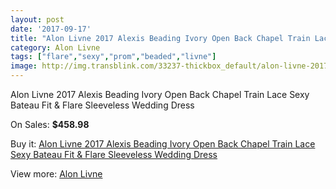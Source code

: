 ```yaml
---
layout: post
date: '2017-09-17'
title: "Alon Livne 2017 Alexis Beading Ivory Open Back Chapel Train Lace Sexy Bateau Fit & Flare Sleeveless Wedding Dress"
category: Alon Livne
tags: ["flare","sexy","prom","beaded","livne"]
image: http://img.transblink.com/33237-thickbox_default/alon-livne-2017-alexis-beading-ivory-open-back-chapel-train-lace-sexy-bateau-fit-flare-sleeveless-wedding-dress.jpg
---
```

Alon Livne 2017 Alexis Beading Ivory Open Back Chapel Train Lace Sexy Bateau Fit & Flare Sleeveless Wedding Dress

On Sales: **$458.98**
<a href="https://www.transblink.com/en/alon-livne/11163-alon-livne-2017-alexis-beading-ivory-open-back-chapel-train-lace-sexy-bateau-fit-flare-sleeveless-wedding-dress.html"><amp-img layout="responsive" width="600" height="600" src="//img.transblink.com/33237-thickbox_default/alon-livne-2017-alexis-beading-ivory-open-back-chapel-train-lace-sexy-bateau-fit-flare-sleeveless-wedding-dress.jpg" alt="Alon Livne 2017 Alexis Beading Ivory Open Back Chapel Train Lace Sexy Bateau Fit & Flare Sleeveless Wedding Dress 0" /></a>
<a href="https://www.transblink.com/en/alon-livne/11163-alon-livne-2017-alexis-beading-ivory-open-back-chapel-train-lace-sexy-bateau-fit-flare-sleeveless-wedding-dress.html"><amp-img layout="responsive" width="600" height="600" src="//img.transblink.com/33244-thickbox_default/alon-livne-2017-alexis-beading-ivory-open-back-chapel-train-lace-sexy-bateau-fit-flare-sleeveless-wedding-dress.jpg" alt="Alon Livne 2017 Alexis Beading Ivory Open Back Chapel Train Lace Sexy Bateau Fit & Flare Sleeveless Wedding Dress 1" /></a>
<a href="https://www.transblink.com/en/alon-livne/11163-alon-livne-2017-alexis-beading-ivory-open-back-chapel-train-lace-sexy-bateau-fit-flare-sleeveless-wedding-dress.html"><amp-img layout="responsive" width="600" height="600" src="//img.transblink.com/33243-thickbox_default/alon-livne-2017-alexis-beading-ivory-open-back-chapel-train-lace-sexy-bateau-fit-flare-sleeveless-wedding-dress.jpg" alt="Alon Livne 2017 Alexis Beading Ivory Open Back Chapel Train Lace Sexy Bateau Fit & Flare Sleeveless Wedding Dress 2" /></a>
<a href="https://www.transblink.com/en/alon-livne/11163-alon-livne-2017-alexis-beading-ivory-open-back-chapel-train-lace-sexy-bateau-fit-flare-sleeveless-wedding-dress.html"><amp-img layout="responsive" width="600" height="600" src="//img.transblink.com/33242-thickbox_default/alon-livne-2017-alexis-beading-ivory-open-back-chapel-train-lace-sexy-bateau-fit-flare-sleeveless-wedding-dress.jpg" alt="Alon Livne 2017 Alexis Beading Ivory Open Back Chapel Train Lace Sexy Bateau Fit & Flare Sleeveless Wedding Dress 3" /></a>
<a href="https://www.transblink.com/en/alon-livne/11163-alon-livne-2017-alexis-beading-ivory-open-back-chapel-train-lace-sexy-bateau-fit-flare-sleeveless-wedding-dress.html"><amp-img layout="responsive" width="600" height="600" src="//img.transblink.com/33241-thickbox_default/alon-livne-2017-alexis-beading-ivory-open-back-chapel-train-lace-sexy-bateau-fit-flare-sleeveless-wedding-dress.jpg" alt="Alon Livne 2017 Alexis Beading Ivory Open Back Chapel Train Lace Sexy Bateau Fit & Flare Sleeveless Wedding Dress 4" /></a>
<a href="https://www.transblink.com/en/alon-livne/11163-alon-livne-2017-alexis-beading-ivory-open-back-chapel-train-lace-sexy-bateau-fit-flare-sleeveless-wedding-dress.html"><amp-img layout="responsive" width="600" height="600" src="//img.transblink.com/33240-thickbox_default/alon-livne-2017-alexis-beading-ivory-open-back-chapel-train-lace-sexy-bateau-fit-flare-sleeveless-wedding-dress.jpg" alt="Alon Livne 2017 Alexis Beading Ivory Open Back Chapel Train Lace Sexy Bateau Fit & Flare Sleeveless Wedding Dress 5" /></a>
<a href="https://www.transblink.com/en/alon-livne/11163-alon-livne-2017-alexis-beading-ivory-open-back-chapel-train-lace-sexy-bateau-fit-flare-sleeveless-wedding-dress.html"><amp-img layout="responsive" width="600" height="600" src="//img.transblink.com/33239-thickbox_default/alon-livne-2017-alexis-beading-ivory-open-back-chapel-train-lace-sexy-bateau-fit-flare-sleeveless-wedding-dress.jpg" alt="Alon Livne 2017 Alexis Beading Ivory Open Back Chapel Train Lace Sexy Bateau Fit & Flare Sleeveless Wedding Dress 6" /></a>
<a href="https://www.transblink.com/en/alon-livne/11163-alon-livne-2017-alexis-beading-ivory-open-back-chapel-train-lace-sexy-bateau-fit-flare-sleeveless-wedding-dress.html"><amp-img layout="responsive" width="600" height="600" src="//img.transblink.com/33238-thickbox_default/alon-livne-2017-alexis-beading-ivory-open-back-chapel-train-lace-sexy-bateau-fit-flare-sleeveless-wedding-dress.jpg" alt="Alon Livne 2017 Alexis Beading Ivory Open Back Chapel Train Lace Sexy Bateau Fit & Flare Sleeveless Wedding Dress 7" /></a>

Buy it: [Alon Livne 2017 Alexis Beading Ivory Open Back Chapel Train Lace Sexy Bateau Fit & Flare Sleeveless Wedding Dress](https://www.transblink.com/en/alon-livne/11163-alon-livne-2017-alexis-beading-ivory-open-back-chapel-train-lace-sexy-bateau-fit-flare-sleeveless-wedding-dress.html "Alon Livne 2017 Alexis Beading Ivory Open Back Chapel Train Lace Sexy Bateau Fit & Flare Sleeveless Wedding Dress")

View more: [Alon Livne](https://www.transblink.com/en/87-alon-livne "Alon Livne")